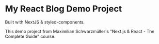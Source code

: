 # My React Blog Demo Project

Built with NextJS & styled-components.

This demo project from Maximilian Schwarzmüller's "Next.js & React - The Complete Guide" course.
